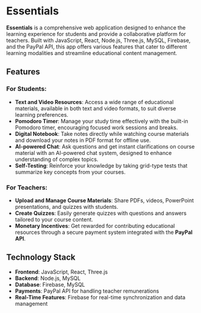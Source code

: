 # Essentials

**Essentials** is a comprehensive web application designed to enhance the learning experience for students and provide a collaborative platform for teachers. Built with JavaScript, React, Node.js, Three.js, MySQL, Firebase, and the PayPal API, this app offers various features that cater to different learning modalities and streamline educational content management.

## Features

### For Students:
- **Text and Video Resources**: Access a wide range of educational materials, available in both text and video formats, to suit diverse learning preferences.
- **Pomodoro Timer**: Manage your study time effectively with the built-in Pomodoro timer, encouraging focused work sessions and breaks.
- **Digital Notebook**: Take notes directly while watching course materials and download your notes in PDF format for offline use.
- **AI-powered Chat**: Ask questions and get instant clarifications on course material with an AI-powered chat system, designed to enhance understanding of complex topics.
- **Self-Testing**: Reinforce your knowledge by taking grid-type tests that summarize key concepts from your courses.

### For Teachers:
- **Upload and Manage Course Materials**: Share PDFs, videos, PowerPoint presentations, and quizzes with students.
- **Create Quizzes**: Easily generate quizzes with questions and answers tailored to your course content.
- **Monetary Incentives**: Get rewarded for contributing educational resources through a secure payment system integrated with the **PayPal API**.

## Technology Stack
- **Frontend**: JavaScript, React, Three.js
- **Backend**: Node.js, MySQL
- **Database**: Firebase, MySQL
- **Payments**: PayPal API for handling teacher remunerations
- **Real-Time Features**: Firebase for real-time synchronization and data management


